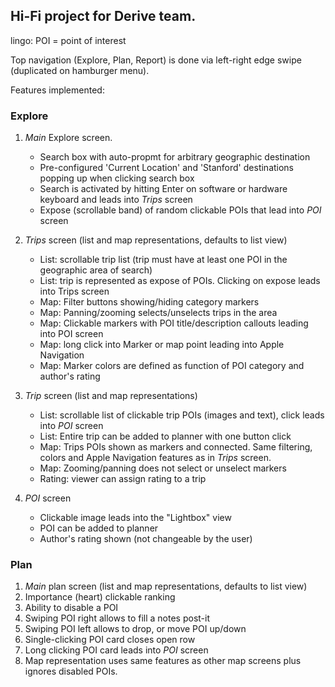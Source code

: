 ## Hi-Fi project for Derive team.
lingo: POI =  point of interest

Top navigation (Explore, Plan, Report) is done via left-right edge swipe (duplicated on hamburger menu).

Features implemented:

### Explore
1. *Main* Explore screen.
   * Search box with auto-propmt for arbitrary geographic destination
   * Pre-configured 'Current Location' and 'Stanford' destinations popping up when clicking search box
   * Search is activated by hitting Enter on software or hardware keyboard and leads into *Trips* screen
   * Expose (scrollable band) of random clickable POIs that lead into *POI* screen
   
2. *Trips* screen (list and map representations, defaults to list view)
   * List: scrollable trip list (trip must have at least one POI in the geographic area of search)
   * List: trip is represented as expose of POIs. Clicking on expose leads into Trips screen
   * Map: Filter buttons showing/hiding category markers
   * Map: Panning/zooming selects/unselects trips in the area
   * Map: Clickable markers with POI title/description callouts leading into POI screen
   * Map: long click into Marker or map point leading into Apple Navigation
   * Map: Marker colors are defined as function of POI category and author's rating
   
3.  *Trip* screen (list and map representations)
    * List: scrollable list of clickable trip POIs (images and text), click leads into *POI* screen
    * List: Entire trip can be added to planner with one button click
    * Map:  Trips POIs shown as markers and connected. Same filtering, colors and Apple Navigation features as in *Trips* screen.
    * Map:  Zooming/panning does not select or unselect markers
    * Rating: viewer can assign rating to a trip
  
4.  *POI* screen
    * Clickable image leads into the "Lightbox" view
    * POI can be added to planner
    * Author's rating shown (not changeable by the user)
    
### Plan 
 1. *Main* plan screen (list and map representations, defaults to list view)
 2.  Importance (heart) clickable ranking
 3.  Ability to disable a POI
 4.  Swiping POI right allows to fill a notes post-it
 5.  Swiping POI left allows to drop, or move POI up/down
 6.  Single-clicking POI card closes open row
 7.  Long clicking POI card leads into *POI* screen
 8.  Map representation uses same features as other map screens plus ignores disabled POIs.
 
